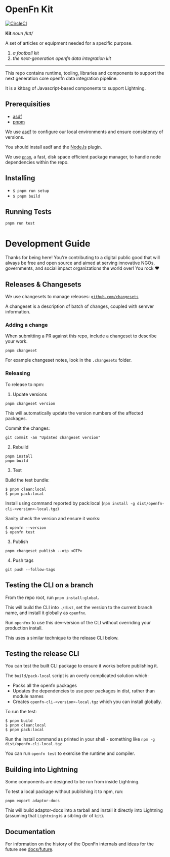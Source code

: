 OpenFn Kit
======================
[![CircleCI](https://dl.circleci.com/status-badge/img/gh/OpenFn/kit/tree/main.svg?style=shield)](https://dl.circleci.com/status-badge/redirect/gh/OpenFn/kit/tree/main)

**Kit** _noun_ _/kɪt/_

A set of articles or equipment needed for a specific purpose.

1. _a football kit_
1. _the next-generation openfn data integration kit_

---

This repo contains runtime, tooling, libraries and components to support the next generation core openfn data integration pipeline.

It is a kitbag of Javascript-based components to support Lightning.

## Prerequisities

* [asdf](https://github.com/asdf-vm/asdf)
* [pnpm](https://pnpm.io/installation)

We use [asdf](https://github.com/asdf-vm/asdf) to configure our local
environments and ensure consistency of versions.

You should install asdf and the [NodeJs](https://github.com/asdf-vm/asdf-nodejs) plugin.

We use [`pnpm`](https://pnpm.io/installation), a fast, disk space efficient package manager, to handle node dependencies within the repo.

## Installing

- `$ pnpm run setup`
- `$ pnpm build`

## Running Tests

```
pnpm run test
```

# Development Guide

Thanks for being here! You're contributing to a digital public good that will always be free and open source and aimed at serving innovative NGOs, governments, and social impact organizations the world over! You rock ❤️

## Releases & Changesets

We use changesets to manage releases: [`github.com/changesets`](https://github.com/changesets/changesets)

A changeset is a description of batch of changes, coupled with semver information.

### Adding a change

When submitting a PR against this repo, include a changeset to describe your work.

```
pnpm changeset
```

For example changeset notes, look in the `.changesets` folder.

### Releasing

To release to npm:

1) Update versions
```
pnpm changeset version
```

This will automatically update the version numbers of the affected packages.

Commit the changes:

```
git commit -am "Updated changeset version"
```

2) Rebuild
```
pnpm install
pnpm build
```

3) Test

Build the test bundle:
```
$ pnpm clean:local
$ pnpm pack:local
```

Install using command reported by pack:local (`npm install -g dist/openfn-cli-<version>-local.tgz`)

Sanity check the version and ensure it works:
```
$ openfn --version
$ openfn test
```

3) Publish

```
pnpm changeset publish --otp <OTP>
```

4) Push tags

```
git push --follow-tags
```

## Testing the CLI on a branch

From the repo root, run `pnpm install:global`.

This will build the CLI into `./dist`, set the version to the current branch name, and install it globally as `openfnx`.

Run `openfnx` to use this dev-version of the CLI without overriding your production install.

This uses a similar technique to the release CLI below.

## Testing the release CLI

You can test the built CLI package to ensure it works before publishing it.

The `build/pack-local` script is an overly complicated solution which:
* Packs all the openfn packages
* Updates the dependencies to use peer packages in dist, rather than module names
* Creates `openfn-cli-<version>-local.tgz` which you can install globally.

To run the test:

```
$ pnpm build
$ pnpm clean:local
$ pnpm pack:local
```

Run the install command as printed in your shell - something like `npm -g dist/openfn-cli-local.tgz`

You can run `openfn test` to exercise the runtime and compiler.

## Building into Lightning

Some components are designed to be run from inside Lightning.

To test a local package without publishing it to npm, run:

```
pnpm export adaptor-docs
```

This will build adaptor-docs into a tarball and install it directly into Lightning (assuming that `Lightning` is a sibling dir of `kit`).

## Documentation

For information on the history of the OpenFn internals and ideas for the future
see [docs/future](docs/future).


